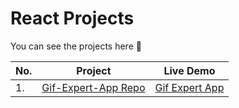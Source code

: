 # React Projects

You can see the projects here :eyes:

| No.  | Project                                    | Live Demo                                           |
| ---- | ------------------------------------------ | --------------------------------------------------- |
| 1.   | [Gif-Expert-App Repo](./04-gif-expert-app) | [Gif Expert App](https://gif-expert-yf.netlify.app) |

